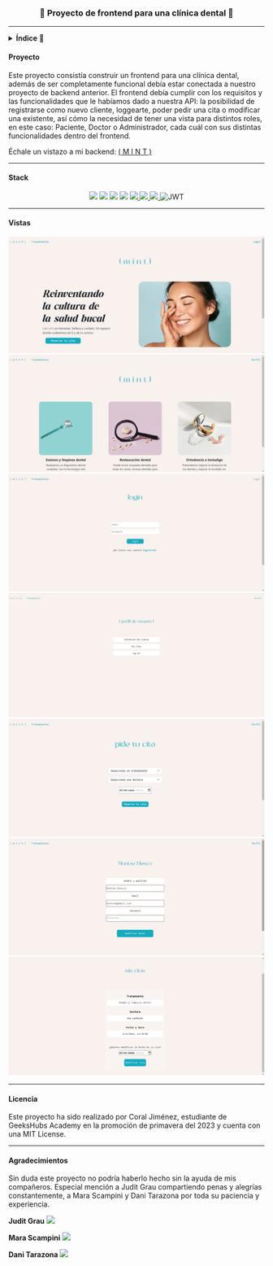 
<h3 align="center">🦷 Proyecto de frontend para una clínica dental 🦷</h3>

---

<details>
  <summary><b>Índice</b> 📝</summary>
  <ol>
    <li><a href="#proyecto">Proyecto</a></li>
    <li><a href="#stack">Stack</a></li>
    <li><a href="#vistas">Vistas</a></li>
    <li><a href="#licencia">Licencia</a></li>
    <li><a href="#agradecimientos">Agradecimientos</a></li>
  </ol>
</details>

#### Proyecto

Este proyecto consistía construir un frontend para una clínica dental, además de ser completamente funcional debía estar conectada a nuestro proyecto de backend anterior. El frontend debía cumplir con los requisitos y las funcionalidades que le habíamos dado a nuestra API: la posibilidad de registrarse como nuevo cliente, loggearte, poder pedir una cita o modificar una existente, así cómo la necesidad de tener una vista para distintos roles, en este caso: Paciente, Doctor o Administrador, cada cuál con sus distintas funcionalidades dentro del frontend.

Échale un vistazo a mi backend: [( M I N T )](https://github.com/Coral-JM/cjm_fsd_backend_clinica_dental)

---
#### Stack 
<div align="center">
<img src= "https://img.shields.io/badge/react-%2320232a.svg?style=for-the-badge&logo=react&logoColor=%2361DAFB">
<img src= "https://img.shields.io/badge/redux-%23593d88.svg?style=for-the-badge&logo=redux&logoColor=white">
<img src= "https://img.shields.io/badge/bootstrap-%23563D7C.svg?style=for-the-badge&logo=bootstrap&logoColor=white">
<img src= "https://img.shields.io/badge/css3-%231572B6.svg?style=for-the-badge&logo=css3&logoColor=white">
<a href="https://developer.mozilla.org/es/docs/Web/JavaScript">
    <img src= "https://img.shields.io/badge/javascipt-EFD81D?style=for-the-badge&logo=javascript&logoColor=black"/>
</a>
<a href="https://www.docker.com/">
    <img src= "https://img.shields.io/badge/docker-2496ED?style=for-the-badge&logo=docker&logoColor=white"/>
</a>
<a href="https://git-scm.com/">
    <img src= "https://img.shields.io/badge/git-F54D27?style=for-the-badge&logo=git&logoColor=white"/>
</a>
<img src="https://camo.githubusercontent.com/4590c0af4aeb1b75233885f86e80c1da8cb2afd401173a40e41370f5cad5db20/68747470733a2f2f696d672e736869656c64732e696f2f62616467652f4a57542d626c61636b3f7374796c653d666f722d7468652d6261646765266c6f676f3d4a534f4e253230776562253230746f6b656e73" alt="JWT" data-canonical-src="https://img.shields.io/badge/JWT-black?style=for-the-badge&amp;logo=JSON%20web%20tokens" style="max-width: 100%;">


</div>

---

#### Vistas

!['img'](./src/img/Captura%20de%20pantalla%20(28).png)
!['img'](./src/img/Captura%20de%20pantalla%20(31).png)
!['img'](./src/img/Captura%20de%20pantalla%20(29).png)
!['img'](./src/img/Captura%20de%20pantalla%20(36).png)
!['img'](./src/img/Captura%20de%20pantalla%20(30).png)
!['img'](./src/img/Captura%20de%20pantalla%20(33).png)
!['img'](./src/img/Captura%20de%20pantalla%20(34).png)

---
#### Licencia

Este proyecto ha sido realizado por Coral Jiménez, estudiante de GeeksHubs Academy en la promoción de primavera del 2023 y cuenta con una MIT License.

---
#### Agradecimientos

Sin duda este proyecto no podría haberlo hecho sin la ayuda de mis compañeros. Especial mención a Judit Grau compartiendo penas y alegrías constantemente, a Mara Scampini y Dani Tarazona por toda su paciencia y experiencia.

**Judit Grau** 
<a href ="https://github.com/ditgrau" target="_blank"><img src="https://img.shields.io/badge/github-24292F?style=for-the-badge&logo=github&logoColor=lime" target="_blank"></a>

**Mara Scampini**
<a href ="https://github.com/MaraScampini" target="_blank"><img src="https://img.shields.io/badge/github-24292F?style=for-the-badge&logo=github&logoColor=lime" target="_blank"></a>

**Dani Tarazona**
<a href ="https://github.com/datata" target="_blank"><img src="https://img.shields.io/badge/github-24292F?style=for-the-badge&logo=github&logoColor=lime" target="_blank"></a>

